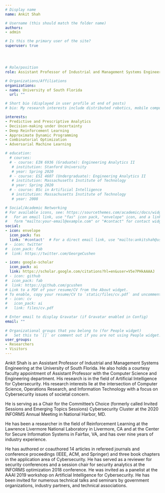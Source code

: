 ```yaml
---
# Display name
name: Ankit Shah

# Username (this should match the folder name)
authors:
- admin

# Is this the primary user of the site?
superuser: true




# Role/position
role: Assistant Professor of Industrial and Management Systems Engineering (IMSE) and Courtesy Assistant Professor of Computer Science and Engineering (CSE)

# Organizations/Affiliations
organizations:
- name: University of South Florida
  url: ""

# Short bio (displayed in user profile at end of posts)
# bio: My research interests include distributed robotics, mobile computing and programmable matter.

interests:
- Predictive and Prescriptive Analytics
- Decision-making under Uncertainty
- Deep Reinforcement Learning
- Approximate Dynamic Programming
- Combinatorial Optimization
- Adversarial Machine Learning

# education:
  # courses:
  # - course: EIN 6936 (Graduate): Engineering Analytics II
   # institution: Stanford University
   # year: Spring 2020
  # - course: ESI 4607 (Undergraduate): Engineering Analytics II
   # institution: Massachusetts Institute of Technology
   # year: Spring 2020
  # - course: BSc in Artificial Intelligence
   # institution: Massachusetts Institute of Technology
   # year: 2008

# Social/Academic Networking
# For available icons, see: https://sourcethemes.com/academic/docs/widgets/#icons
#   For an email link, use "fas" icon pack, "envelope" icon, and a link in the
#   form "mailto:your-email@example.com" or "#contact" for contact widget.
social:
- icon: envelope
  icon_pack: fas
  link: '#contact'  # For a direct email link, use "mailto:ankitshah@usf.edu".
# - icon: twitter
#  icon_pack: fab
#  link: https://twitter.com/GeorgeCushen

- icon: google-scholar
  icon_pack: ai
  link: https://scholar.google.com/citations?hl=en&user=V5e7PHkAAAAJ
# - icon: github
#  icon_pack: fab
#  link: https://github.com/gcushen
# Link to a PDF of your resume/CV from the About widget.
# To enable, copy your resume/CV to `static/files/cv.pdf` and uncomment the lines below.  
# - icon: cv
#   icon_pack: ai
#   link: files/cv.pdf

# Enter email to display Gravatar (if Gravatar enabled in Config)
email: ""
  
# Organizational groups that you belong to (for People widget)
#   Set this to `[]` or comment out if you are not using People widget.  
user_groups:
- Researchers
- Visitors
---
```


Ankit Shah is an Assistant Professor of Industrial and Management Systems Engineering at the University of South Florida. He also holds a courtesy faculty appointment of Assistant Professor with the Computer Science and Engineering department. His research is in the field of Artificial Intelligence for Cybersecurity. His research interests lie at the intersection of Computer Science, Operations Research, and Information Technology with a focus on Cybersecurity issues of societal concern.

He is serving as a Chair for the Committee’s Choice (formerly called Invited Sessions and Emerging Topics Sessions) Cybersecurity Cluster at the 2020 INFORMS Annual Meeting in National Harbor, MD.

He has been a researcher in the field of Reinforcement Learning at the Lawrence Livermore National Laboratory in Livermore, CA and at the Center for Secure Information Systems in Fairfax, VA, and has over nine years of industry experience.

He has authored or coauthored 14 articles in refereed journals and conference proceedings (IEEE, ACM, and Springer) and three book chapters in the application area of Cybersecurity. He has served as a reviewer for security conferences and a session chair for security analytics at the INFORMS optimization 2018 conference. He was invited as a panelist at the AAAI 2019 workshop on Artificial Intelligence for Cybersecurity. He has been invited for numerous technical talks and seminars by government organizations, industry partners, and technical associations.
